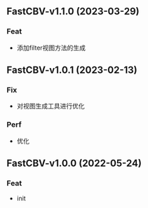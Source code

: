 
## FastCBV-v1.1.0 (2023-03-29)

### Feat

- 添加filter视图方法的生成

## FastCBV-v1.0.1 (2023-02-13)

### Fix

- 对视图生成工具进行优化

### Perf

- 优化

## FastCBV-v1.0.0 (2022-05-24)

### Feat

- init
